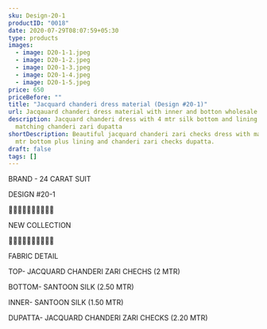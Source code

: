 ```yaml
---
sku: Design-20-1
productID: "0018"
date: 2020-07-29T08:07:59+05:30
type: products
images:
  - image: D20-1-1.jpeg
  - image: D20-1-2.jpeg
  - image: D20-1-3.jpeg
  - image: D20-1-4.jpeg
  - image: D20-1-5.jpeg
price: 650
priceBefore: ""
title: "Jacquard chanderi dress material (Design #20-1)"
url: Jacqauard chanderi dress material with inner and botton wholesale design20-1
description: Jacquard chanderi dress with 4 mtr silk bottom and lining with
  matching chanderi zari dupatta
shortDescription: Beautiful jacquard chanderi zari checks dress with matching 4
  mtr bottom plus lining and chanderi zari checks dupatta.
draft: false
tags: []
---
```

BRAND - 24 CARAT SUIT

DESIGN #20-1

💐💐💐💐💐💐💐💐💐💐

NEW COLLECTION

🌷🌷🌷🌷🌷🌷🌷🌷🌷🌷

FABRIC DETAIL

TOP- JACQUARD CHANDERI ZARI CHECHS (2 MTR)

BOTTOM- SANTOON SILK (2.50 MTR)

INNER- SANTOON SILK (1.50 MTR)

DUPATTA- JACQUARD CHANDERI ZARI CHECKS (2.20 MTR)